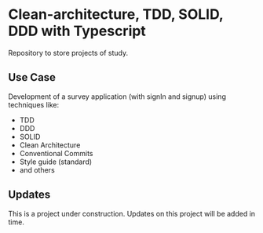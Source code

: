 # Clean-architecture, TDD, SOLID, DDD with Typescript

Repository to store projects of study.

## Use Case

Development of a survey application (with signIn and signup) using techniques like:

- TDD
- DDD
- SOLID
- Clean Architecture
- Conventional Commits
- Style guide (standard)
- and others

## Updates

This is a project under construction.
Updates on this project will be added in time.
